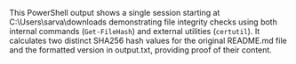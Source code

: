 This PowerShell output shows a single session starting at C:\\Users\\sarva\\downloads demonstrating file integrity checks using both internal commands (`Get-FileHash`) and external utilities (`certutil`). It calculates two distinct SHA256 hash values for the original README.md file and the formatted version in output.txt, providing proof of their content.